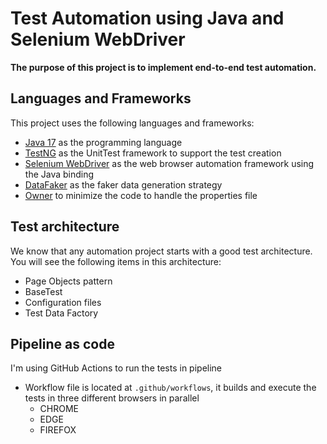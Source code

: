 # Test Automation using Java and Selenium WebDriver

**The purpose of this project is to implement end-to-end test automation.**

## Languages and Frameworks
This project uses the following languages and frameworks:

* [Java 17](https://openjdk.java.net/projects/jdk/17/) as the programming language
* [TestNG](https://testng.org/doc/) as the UnitTest framework to support the test creation
* [Selenium WebDriver](https://www.selenium.dev/) as the web browser automation framework using the Java binding
* [DataFaker](https://www.datafaker.net/) as the faker data generation strategy
* [Owner](http://owner.aeonbits.org/) to minimize the code to handle the properties file
## Test architecture

We know that any automation project starts with a good test architecture.
You will see the following items in this architecture:

* Page Objects pattern
* BaseTest
* Configuration files
* Test Data Factory

## Pipeline as code
I'm using GitHub Actions to run the tests in pipeline
* Workflow file is located at `.github/workflows`, it builds and execute the tests in three different browsers in parallel
    * CHROME
    * EDGE
    * FIREFOX